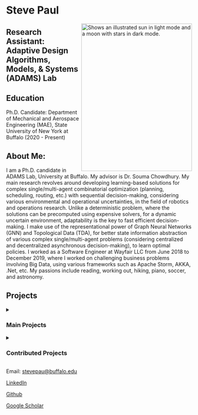 # Steve Paul


<picture>
  <source media="(prefers-color-scheme: dark)" srcset="https://user-images.githubusercontent.com/39541194/179893972-5e803669-9b58-4531-bce8-45f0a7470f24.jpg">
  <img align="right" alt="Shows an illustrated sun in light mode and a moon with stars in dark mode." src="https://github.com/iamstevepaul/iamstevepaul.github.io/blob/main/github_page/IMG-8032-PhotoRoom.png-PhotoRoom.png" width="300" height="400">
</picture>



## Research Assistant: Adaptive Design Algorithms, Models, & Systems (ADAMS) Lab

## Education

Ph.D. Candidate: Department of Mechanical and Aerospace Engineering (MAE), State University of New York at Buffalo (2020 - Present)

## About Me: 
I am a Ph.D. candidate in ADAMS Lab, University at Buffalo. My advisor is Dr. Souma Chowdhury. My main research revolves around developing learning-based solutions for complex single/multi-agent combinatorial optimization (planning, scheduling, routing, etc.) with sequential decision-making, considering various environmental and operational uncertainties, in the field of robotics and operations research. Unlike a deterministic problem, where the solutions can be precomputed using expensive solvers, for a dynamic uncertain environment, adaptability is the key to fast efficient decision-making. I make use of the representational power of Graph Neural Networks (GNN) and Topological Data (TDA), for better state information abstraction of various complex single/multi-agent problems (considering centralized and decentralized asynchronous decision-making), to learn optimal policies. 
I worked as a Software Engineer at Wayfair LLC from June 2018 to December 2019, where I worked on challenging business problems involving Big Data, using various frameworks such as Apache Storm, AKKA, .Net, etc.
My passions include reading, working out, hiking, piano, soccer, and astronomy.



## Projects
<details>
 <summary><span style="cursor:pointer;">
    <h3>Main Projects</h3></span></summary>

  <details> 
     <summary><span style="cursor:pointer; background-color:yellow;"><h4><u>Capacitated Vehicle Routing Problem (CVRP)</u> -></h4></span></summary>
<!--      <figure class="highlight"> -->
<!--         <pre> -->
<!--             <code class="language-ruby" data-lang="ruby"> -->
              <span class="nb"></span> <span class="s1">
<!--                 <h5>Formulation:</h5> -->
<!--                 Description
                Formulation
                Learning architecture
                Results -->
<!--                 CVRP serves as an important benchmark for a wide range of combinatorial planning problems, which can be adapted to manufacturing, robotics, and fleet planning applications. Here, the specific aim is to demonstrate the significant real-time executability and (beyond training) scalability advantages of the new graph learning approach over existing solution methods. While partly drawing motivation from recent graph learning methods that learn to solve CO problems such as multi-Traveling Salesman Problem (mTSP) and VRP, the proposed neural architecture presents a novel encoder-decoder architecture. Here the encoder is based on Capsule networks, which enables better representation of local and global information with permutation invariant node embeddings; and the decoder is based on the Multi-head attention (MHA) mechanism allowing sequential decisions. This architecture is trained using a policy gradient Reinforcement Learning process. The performance of our approach is favorably compared with state-of-the-art learning and non-learning methods for a benchmark suite of Capacitated-VRP (CVRP) problems.  -->
<!--                 <img width="392" alt="Problem Formulation" src="https://github.com/iamstevepaul/iamstevepaul.github.io/assets/39541194/0ee122b6-65aa-4a5c-b933-1ff1f2514114"> -->
                Tags: Capacitated Vehicle Routing Problem, CVRP, Reinforcement Learning, Graph Neural Networks
                Publication: <a href="https://par.nsf.gov/servlets/purl/10345362" target="_blank">ASME-IDETC 2022 </a>
              </span>
<!--             </code> -->
<!--         </pre> -->
<!--     </figure> -->
          <iframe width="560" height="315" src="https://www.youtube.com/embed/UydxyDbunKY?si=kPtChnXmOQjb3t9H" title="YouTube video player" frameborder="0" allow="accelerometer; autoplay; clipboard-write; encrypted-media; gyroscope; picture-in-picture; web-share" allowfullscreen></iframe>
  </details>
  
   <details>
     <summary><span style="cursor:pointer; background-color:yellow;"><h4><u>Multi-Robot Task Allocation (MRTA)</u> -></h4></span></summary>
     <figure class="highlight">
        <pre>
            <code class="language-ruby" data-lang="ruby">
              <span class="nb"></span> <span class="s1">
<!--                 Description
                Formulation
                Learning architecture
                Results -->
                Tags: Multi-Robot Task Allocation, MRTA, Reinforcement Learning, Graph Neural Networks, Multi-Agent Systems
                Publication: <a href="https://ieeexplore.ieee.org/abstract/document/9812370" target="_blank">IEEE-ICRA 2022 (Nominated for Outstanding Coordination paper)</a>
              </span>
            </code>
        </pre>
    </figure>
      <iframe width="560" height="315" src="https://github.com/iamstevepaul/iamstevepaul.github.io/assets/39541194/311d8dfd-429c-4c4e-9cd8-759f1d928dd4" frameborder="0" allowfullscreen></iframe>
     
  </details>
  
   <details>
     <summary><span style="cursor:pointer; background-color:yellow;"><h4><u>Multi-Robot Task Allocation - Collective Transport</u> -></h4></span></summary>
     <figure class="highlight">
        <pre>
            <code class="language-ruby" data-lang="ruby">
              <span class="nb"></span> <span class="s1">
<!--                 Description
                Formulation
                Learning architecture
                Results -->
                Tags: Multi-Robot Task Allocation, MRTA, Reinforcement Learning, Graph Neural Networks, Multi-Agent Systems
                Publications: <a href="https://ieeexplore.ieee.org/document/10161517" target="_blank">IEEE-ICRA 2023</a>
              </span>
            </code>
        </pre>
    </figure>
     
  <iframe width="560" height="315" src="https://github.com/iamstevepaul/iamstevepaul.github.io/assets/39541194/b1c9ffa0-17c6-4486-965c-fa099431be79" frameborder="0" allowfullscreen></iframe>
  
  
  
  
  </details>
   <details>
     <summary><span style="cursor:pointer; background-color:yellow;"><h4><u>Urban Air Mobility (UAM) Fleet Scheduling</u> -></h4></span></summary>
     <figure class="highlight">
        <pre>
            <code class="language-ruby" data-lang="ruby">
              <span class="nb"></span> <span class="s1">
<!--                 Description
                Formulation
                Learning architecture
                Results -->
                Tags: Urban Air Mobility, Advanced Air Mobility, Fleet Planning, Reinforcement Learning, Graph Neural Networks, Multi-Agent Systems
                Publications: <a href="https://arc.aiaa.org/doi/abs/10.2514/6.2022-3911" target="_blank"> AIAA-AVIATION 2022 </a>
              </span>
            </code>
        </pre>
    </figure>
  </details>
  
  <details>
    <summary><span style="cursor:pointer; background-color:yellow;"><h4><u>Power Network Reconfiguration</u> -></h4></span></summary>
     <figure class="highlight">
        <pre>
            <code class="language-ruby" data-lang="ruby">
              <span class="nb"></span> <span class="s1">
<!--                 Description
                Formulation
                Learning architecture
                Results -->
                Tags: Power Networks, Network Reconfiguration, Reinforcement Learning, Graph Neural Networks
                Publications: <a href="https://ieeexplore.ieee.org/document/10161517" target="_blank">IEEE-TPEC 2022</a>, <a href="https://www.researchsquare.com/article/rs-3276125/v1" target="_blank">Nature Communications (Under revision)</a>
              </span>
            </code>
        </pre>
    </figure>
  </details>

</details>

<details>
 <summary><span style="cursor:pointer;">
    <h3>Contributed Projects</h3></span></summary>

   <details>
     <summary><span style="cursor:pointer; background-color:yellow;"><h4><u>Urban Air Mobility (UAM) Vertiport Management</u> -></h4></span></summary>
     <figure class="highlight">
        <pre>
            <code class="language-ruby" data-lang="ruby">
              <span class="nb"></span> <span class="s1">
<!--                 Description
                Formulation
                Learning architecture
                Results -->
                Tags: Urban Air Mobility, Advanced Air Mobility, Vertiport Management, Reinforcement Learning, Graph Neural Networks, Multi-Agent Systems
                Publications: <a href="https://arxiv.org/abs/2308.09075" target="_blank">IEEE-IROS 2023</a>, <a href="https://arxiv.org/abs/2302.05849" target="_blank">AIAA-SciTech 2023</a>
              </span>
            </code>
        </pre>
    </figure>
  </details>

   <details>
     <summary><span style="cursor:pointer; background-color:yellow;"><h4><u>Concurrent Design for robots for complex urban mission</u> -></h4></span></summary>
     <figure class="highlight">
        <pre>
            <code class="language-ruby" data-lang="ruby">
              <span class="nb"></span> <span class="s1">
<!--                 Description
                Formulation
                Learning architecture
                Results -->
                Publications
              </span>
            </code>
        </pre>
    </figure>
  </details>

   <details>
     <summary><span style="cursor:pointer; background-color:yellow;"><h4><u>Concurrent Design for robots for Multi-Robot Task Allocation</u> -></h4></span></summary>
     <figure class="highlight">
        <pre>
            <code class="language-ruby" data-lang="ruby">
              <span class="nb"></span> <span class="s1">
<!--                 Description
                Formulation
                Learning architecture
                Results -->
                Publications
              </span>
            </code>
        </pre>
    </figure>
  </details>

</details>







<!-- For more details see 
ic writing and formatting syntax](https://docs.github.com/en/github/writing-on-github/getting-started-with-writing-and-formatting-on-github/basic-writing-and-formatting-syntax). -->



Email: stevepau@buffalo.edu

[LinkedIn](https://www.linkedin.com/in/steve-paul-67699854/)

[Github](https://github.com/iamstevepaul)

[Google Scholar](https://scholar.google.com/citations?user=zRf7acsAAAAJ&hl=en&authuser=1)
